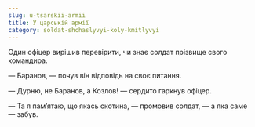 ```yaml
---
slug: u-tsarskii-armii
title: У царській армії
category: soldat-shchaslyvyi-koly-kmitlyvyi
---
```

Один офіцер вирішив перевірити, чи знає солдат прізвище свого командира.

— Баранов, — почув він відповідь на своє питання.

— Дурню, не Баранов, а Козлов! — сердито гаркнув офіцер.

— Та я пам’ятаю, що якась скотина, — промовив солдат, — а яка саме — забув.
